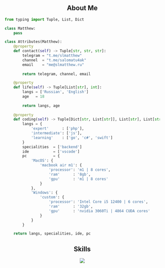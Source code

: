 <h2 align="center">About Me </h2>

```python
from typing import Tuple, List, Dict

class Matthew:
    pass

class Attributes(Matthew):
    @property
    def contact(self) -> Tuple[str, str, str]:
        telegram = "t.me/slmatthew"
        channel  = "t.me/salomatu4ak"
        email    = "me@slmatthew.ru"
	    
        return telegram, channel, email

    @property
    def life(self) -> Tuple[List[str], int]:
        langs = ['Russian', 'English']
        age   = 18
		
        return langs, age
	
    @property
    def coding(self) -> Tuple[Dict[str, List[str]], List[str], List[str], Dict[str]]:
        langs = {
            'expert'      : ['php'],
            'intermediate': ['js'],
            'learning'    : ['go', 'c#', 'swift']
        }
        specialities  = ['backend']
        ide           = ['vscode']
        pc            = {
            'MacOS': {
                'macbook air m1': {
                    'processor': 'm1 | 8 cores',
                    'ram'      : '8gb',
                    'gpu'      : 'm1 | 8 cores'
                }
            },
            'Windows': {
                'custom': {
                    'processor': 'Intel Core i5 12400 | 6 cores',
                    'ram'      : '32gb',
                    'gpu'      : 'nvidia 3060Ti | 4864 CUDA cores'
                }
            }
        }

	return langs, specialities, ide, pc
```

<h2 align="center">Skills</h2>

<p align="center">
  <a href="https://skillicons.dev">
    <img src="https://skillicons.dev/icons?i=php,nodejs,bots,dotnet,css,html" />
  </a>
</p>

<p href="https://discord.gg/onlp" align="center">
    <img alt="" src="https://github-readme-stats.vercel.app/api?username=slmatthew&theme=transparent&show_icons=true">
</p>

<p href="https://discord.gg/onlp" align="center">
    <img alt="" src=https://lanyard.cnrad.dev/api/1115378147630788618/>
</p>
